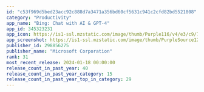 ```yaml
---
id: "c53f969d5bed23acc92c888d7a3471a356bd60cf5631c941c2cfd82bd5521808"
category: "Productivity"
app_name: "Bing: Chat with AI & GPT-4"
app_id: 345323231
app_icon: https://is1-ssl.mzstatic.com/image/thumb/Purple116/v4/e3/c9/73/e3c9730d-b14e-7c70-9e6f-9c19eb8da68e/AppIcon-0-1x_U007epad-0-0-sRGB-85-220-0.png/1024x1024bb.png
app_screenshot: https://is1-ssl.mzstatic.com/image/thumb/PurpleSource126/v4/35/3e/7e/353e7ea0-cc9c-9b32-20b4-2265feb38fdb/938a23d4-71e7-4bd4-aa33-6b15d333ecb4_0_APP_IPHONE_65_0.jpg/1284x2778bb.png
publisher_id: 298856275
publisher_name: "Microsoft Corporation"
rank: 31
most_recent_release: 2024-01-18 00:00:00
release_count_in_past_year: 40
release_count_in_past_year_category: 15
release_count_in_past_year_top_in_category: 29
---
```

